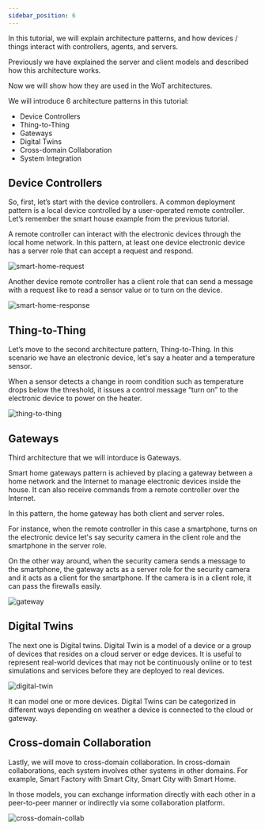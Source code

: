 ```yaml
---
sidebar_position: 6
---
```


In this tutorial, we will explain architecture patterns, and how devices / things interact with controllers, agents, and servers.

Previously we have explained the server and client models and described how this architecture works.

Now we will show how they are used in the WoT architectures.

We will introduce 6 architecture patterns in this tutorial:

- Device Controllers
- Thing-to-Thing
- Gateways
- Digital Twins
- Cross-domain Collaboration
- System Integration

## Device Controllers

So, first, let’s start with the device controllers. A common deployment pattern is a local device controlled by a user-operated remote controller. Let’s remember the smart house example from the previous tutorial.

A remote controller can interact with the electronic devices through the local home network. In this pattern, at least one device electronic device has a server role that can accept a request and respond.

![smart-home-request](/img/11-Architecture-Patterns/smart-home-request.png)

Another device remote controller has a client role that can send a message with a request like to read a sensor value or to turn on the device.

![smart-home-response](/img/11-Architecture-Patterns/smart-home-response.png)

## Thing-to-Thing

Let’s move to the second architecture pattern, Thing-to-Thing. In this scenario we have an electronic device, let's say a heater and a temperature sensor.

When a sensor detects a change in room condition such as temperature drops below the threshold, it issues a control message “turn on” to the electronic device to power on the heater.

![thing-to-thing](/img/11-Architecture-Patterns/thing-to-thing.png)

## Gateways

Third architecture that we will intorduce is Gateways.

Smart home gateways pattern is achieved by placing a gateway between a home network and the Internet to manage electronic devices inside the house. It can also receive commands from a remote controller over the Internet.

In this pattern, the home gateway has both client and server roles.

For instance, when the remote controller in this case a smartphone, turns on the electronic device let's say security camera in the client role and the smartphone in the server role.

On the other way around, when the security camera sends a message to the smartphone, the gateway acts as a server role for the security camera and it acts as a client for the smartphone. If the camera is in a client role, it can pass the firewalls easily.

![gateway](/img/11-Architecture-Patterns/gateway.png)

## Digital Twins

The next one is Digital twins. Digital Twin is a model of a device or a group of devices that resides on a cloud server or edge devices. It is useful to represent real-world devices that may not be continuously online or to test simulations and services before they are deployed to real devices.

![digital-twin](/img/11-Architecture-Patterns/digital-twin.png)

It can model one or more devices. Digital Twins can be categorized in different ways depending on weather a device is connected to the cloud or gateway.

## Cross-domain Collaboration

Lastly, we will move to cross-domain collaboration. In cross-domain collaborations, each system involves other systems in other domains. For example, Smart Factory with Smart City, Smart City with Smart Home.

In those models, you can exchange information directly with each other in a peer-to-peer manner or indirectly via some collaboration platform.

![cross-domain-collab](/img/11-Architecture-Patterns/cross-domain-collab.png)

